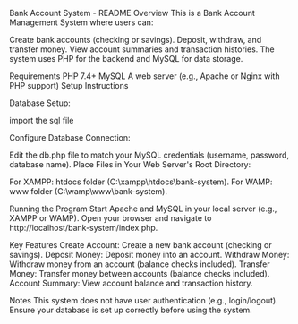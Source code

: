Bank Account System - README
Overview
This is a Bank Account Management System where users can:

Create bank accounts (checking or savings).
Deposit, withdraw, and transfer money.
View account summaries and transaction histories.
The system uses PHP for the backend and MySQL for data storage.

Requirements
PHP 7.4+
MySQL
A web server (e.g., Apache or Nginx with PHP support)
Setup Instructions

Database Setup:

import the sql file

Configure Database Connection:

Edit the db.php file to match your MySQL credentials (username, password, database name).
Place Files in Your Web Server's Root Directory:

For XAMPP: htdocs folder (C:\xampp\htdocs\bank-system).
For WAMP: www folder (C:\wamp\www\bank-system).

Running the Program
Start Apache and MySQL in your local server (e.g., XAMPP or WAMP).
Open your browser and navigate to http://localhost/bank-system/index.php.

Key Features
Create Account: Create a new bank account (checking or savings).
Deposit Money: Deposit money into an account.
Withdraw Money: Withdraw money from an account (balance checks included).
Transfer Money: Transfer money between accounts (balance checks included).
Account Summary: View account balance and transaction history.

Notes
This system does not have user authentication (e.g., login/logout).
Ensure your database is set up correctly before using the system.